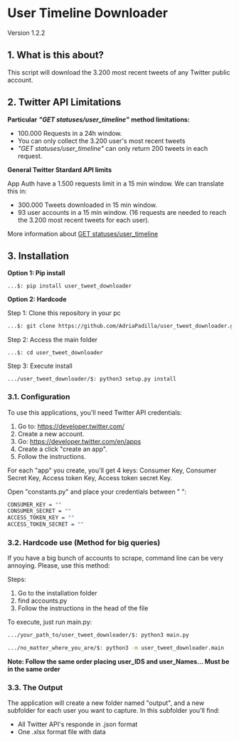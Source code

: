 # User Timeline Downloader

Version 1.2.2

## 1. What is this about?

This script will download the 3.200 most recent tweets of any Twitter public account.

## 2. Twitter API Limitations 

**Particular** ***"GET statuses/user_timeline"*** **method limitations:**

+ 100.000 Requests in a 24h window.
+ You can only collect the 3.200 user's most recent tweets
+ *"GET statuses/user_timeline"* can only return 200 tweets in each request.

**General Twitter Stardard API limits**

App Auth have a 1.500 requests limit in a 15 min window.
We can translate this in:
* 300.000 Tweets downloaded in 15 min window.
* 93 user accounts in a 15 min window. (16 requests are needed to reach the 3.200 most recent tweets for each user).

More information about [GET statuses/user_timeline](https://developer.twitter.com/en/docs/tweets/timelines/api-reference/get-statuses-user_timeline "Twitter Developer Documentation")

## 3. Installation

**Option 1: Pip install**

```Terminal
...$: pip install user_tweet_downloader
````

**Option 2: Hardcode**

Step 1: Clone this repository in your pc

```bash
...$: git clone https://github.com/AdriaPadilla/user_tweet_downloader.git 
```

Step 2: Access the main folder
```
...$: cd user_tweet_downloader
```

Step 3: Execute install

```
.../user_tweet_downloader/$: python3 setup.py install

```

### 3.1. Configuration ###

To use this applications, you'll need Twitter API credentials: 


1. Go to: https://developer.twitter.com/ 
2. Create a new account.
3. Go: https://developer.twitter.com/en/apps
4. Create a click "create an app".
5. Follow the instructions.

For each "app" you create, you'll get 4 keys: Consumer Key, Consumer Secret Key, Access token Key, Access token secret Key. 

Open "constants.py" and place your credentials between " ":

```bash
CONSUMER_KEY = ""
CONSUMER_SECRET = ""
ACCESS_TOKEN_KEY = ""
ACCESS_TOKEN_SECRET = ""
```

### 3.2. Hardcode use (Method for big queries) ###

If you have a big bunch of accounts to scrape, command line can be very annoying. Please, use this method:

Steps:
1. Go to the installation folder
2. find accounts.py
3. Follow the instructions in the head of the file

To execute, just run main.py:

```bash
.../your_path_to/user_tweet_downloader/$: python3 main.py
```
```bash
.../no_matter_where_you_are/$: python3 -m user_tweet_downloader.main
```

**Note: Follow the same order placing user_IDS and user_Names... Must be in the same order**


### 3.3. The Output ###

The application will create a new folder named "output", and a new subfolder for each user you want to capture. In this subfolder you'll find:

+ All Twitter API's responde in .json format
+ One .xlsx format file with data
